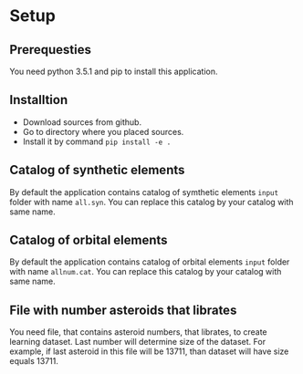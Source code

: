 # Setup

## Prerequesties

You need python 3.5.1 and pip to install this application.

## Installtion

* Download sources from github.
* Go to directory where you placed sources.
* Install it by command `pip install -e .`

## Catalog of synthetic elements

By default the application contains catalog of symthetic elements `input` folder with name `all.syn`.
You can replace this catalog by your catalog with same name.

## Catalog of orbital elements

By default the application contains catalog of orbital elements `input` folder with name `allnum.cat`.
You can replace this catalog by your catalog with same name.

## File with number asteroids that librates

You need file, that contains asteroid numbers, that librates, to create learning dataset.
Last number will determine size of the dataset. For example, if last asteroid in this file will be
13711, than dataset will have size equals 13711.
